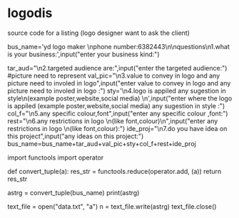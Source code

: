 # logodis
source code for a listing (logo designer want to ask the client)

bus_name='yd logo maker \nphone number:6382443\n\nquestions\n1.what is your business:',input("enter your business kind:")

tar_aud="\n2.targeted audience are:",input("enter the targeted audience:")
#picture need to represent
val_pic="\n3.value to convey in logo and any picture need to involed in logo",input("enter value to convey in logo and any picture need to involed in logo :")
sty='\n4.logo is appiled any sugestion in style\n(example poster,website,social media) \n',input("enter where the logo is appiled (example poster,website,social media) any sugestion in style :")
col_f="\n5.any specific colour,font",input("enter any specific colour ,font:")
rest="\n6.any restrictions in logo \n(like font,colour)\n",input("enter any restrictions in logo \n(like font,colour):")
ide_proj="\n7.do you have idea on this project",input("any ideas on this project:")
bus_name=bus_name+tar_aud+val_pic+sty+col_f+rest+ide_proj

import functools
import operator


def convert_tuple(a):
    res_str = functools.reduce(operator.add, (a))
    return res_str

astrg = convert_tuple(bus_name)
print(astrg)

text_file = open("data.txt", "a")
n = text_file.write(astrg)
text_file.close()
